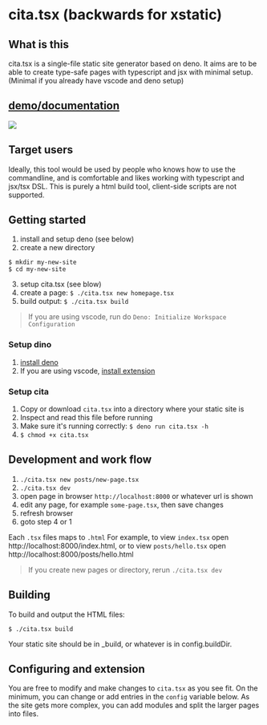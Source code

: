 # cita.tsx (backwards for xstatic)

## What is this
cita.tsx is a single-file static site generator based on deno.
It aims are to be able to create type-safe pages
with typescript and jsx with minimal setup.
(Minimal if you already have vscode and deno setup)

## [demo/documentation](https://nvlled.github.io/cita.tsx/index.html)
![](assets/demo.gif)

## Target users
Ideally, this tool would be used by people
who knows how to use the commandline, and is comfortable
and likes working with typescript and jsx/tsx DSL.
This is purely a html build tool,
client-side scripts are not supported.


## Getting started

1. install and setup deno (see below)
2. create a new directory
```
$ mkdir my-new-site
$ cd my-new-site
```
3. setup cita.tsx (see blow)
4. create a page: `$ ./cita.tsx new homepage.tsx`
5. build output: `$ ./cita.tsx build`
> If you are using vscode, run do `Deno: Initialize Workspace Configuration`

### Setup dino

1. [install deno](https://deno.land/manual@v1.30.3/getting_started/installation)
2. If you are using vscode, [install extension](https://marketplace.visualstudio.com/items?itemName=denoland.vscode-deno)

### Setup cita

1. Copy or download `cita.tsx` into a directory where your static site is
2. Inspect and read this file before running
3. Make sure it's running correctly: `$ deno run cita.tsx -h`
4. `$ chmod +x cita.tsx`

## Development and work flow

1. `./cita.tsx new posts/new-page.tsx`
2. `./cita.tsx dev`
3. open page in browser `http://localhost:8000` or whatever url is shown
4. edit any page, for example `some-page.tsx`, then save changes
5. refresh browser
6. goto step 4 or 1

Each `.tsx` files maps to `.html`
For example, to view `index.tsx` open http://localhost:8000/index.html,
or to view `posts/hello.tsx` open http://localhost:8000/posts/hello.html

> If you create new pages or directory, rerun `./cita.tsx dev`

## Building
To build and output the HTML files:
```
$ ./cita.tsx build
```
Your static site should be in _build, or whatever is in config.buildDir.

## Configuring and extension
You are free to modify and make changes to `cita.tsx` as you see fit.
On the minimum, you can change or add entries in the `config` variable below.
As the site gets more complex, you can add modules and split the
larger pages into files.